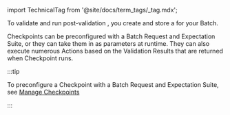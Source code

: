 import TechnicalTag from '@site/docs/term_tags/_tag.mdx';

To validate and run post-validation <TechnicalTag tag="action" text="Actions" />, you create and store a <TechnicalTag tag="checkpoint" text="Checkpoint"/> for your Batch.

Checkpoints can be preconfigured with a Batch Request and Expectation Suite, or they can take them in as parameters at runtime. They can also execute numerous Actions based on the Validation Results that are returned when Checkpoint runs.

:::tip 

To preconfigure a Checkpoint with a Batch Request and Expectation Suite, see [Manage Checkpoints](../../../../docs/guides/validation/checkpoints/checkpoint_lp.md)

:::